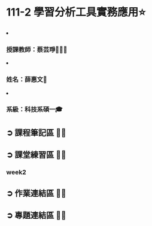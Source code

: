 # 111-2 學習分析工具實務應用⭐️
<li><h3>授課教師：蔡芸琤👩🏻‍💼</h3></li>
<li><h3>姓名：薛惠文🐻</h3></li>
<li><h3>系級：科技系碩一🎓 </h3></li>

<h2>➲ 課程筆記區 ✍🏻</h2>
<h2>➲ 課堂練習區 ✍🏻</h2>
<h3 herf=#week2>week2</h3>
<h2>➲ 作業連結區 ✍🏻</h2>
<h2>➲ 專題連結區 ✍🏻</h2>
